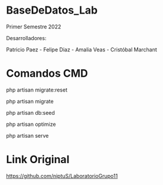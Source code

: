 # BaseDeDatos_Lab

Primer Semestre 2022

Desarrolladores:

Patricio Paez - Felipe Diaz - Amalia Veas - Cristóbal Marchant

# Comandos CMD

php artisan migrate:reset

php artisan migrate

php artisan db:seed

php artisan optimize

php artisan serve

# Link Original

https://github.com/niptuS/LaboratorioGrupo11
